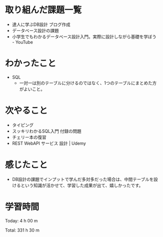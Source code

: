 # 取り組んだ課題一覧
- 達人に学ぶDB設計 ブログ作成 
- データベース設計の課題
- 小学生でもわかるデータベース設計入門。実際に設計しながら基礎を学ぼう - YouTube

# わかったこと
- SQL
    - 一対一は別のテーブルに分けるのではなく、1つのテーブルにまとめた方がよいこと。

# 次やること
- タイピング
- スッキリわかるSQL入門 付録の問題
- チェリー本の復習
- REST WebAPI サービス 設計 | Udemy

# 感じたこと
- DB設計の課題でインプットで学んだ多対多だった場合は、中間テーブルを設けるという知識が活かせて、学習した成果が出て、嬉しかったです。

# 学習時間
Today: 4 h 00 m

Total: 331 h 30 m


















































